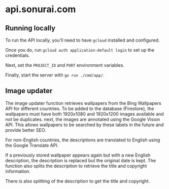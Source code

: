 # api.sonurai.com

## Running locally
To run the API locally, you'll need to have `gcloud` installed and configured.

Once you do, run `gcloud auth application-default login` to set up the credentials.

Next, set the `PROJECT_ID` and `PORT` environment variables.

Finally, start the server with `go run ./cmd/app/`.

## Image updater

The image updater function retrieves wallpapers from the Bing Wallpapers API for different countries. To be added to the database (Firestore), the wallpapers must have both 1920x1080 and 1920x1200 images available and not be duplicates. next, the images are annotated using the Google Vision API. This allows wallpapers to be searched by these labels in the future and provide better SEO.

For non-English countries, the descriptions are translated to English using the Google Translate API.

If a previously stored wallpaper appears again but with a new English description, the description is replaced but the original date is kept. The function also splits the description to retrieve the title and copyright information.

There is also splitting of the description to get the title and copyright.

